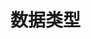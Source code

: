 
# 数据类型
<!-- 
MySQL中的数据类型和schema优化 
https://mp.weixin.qq.com/s/wSwXvsMykZYZhROOXOON2w
选择合适的数据类型
https://mp.weixin.qq.com/s/IsZjLI7QAB6t7H7NyGscGg
-->

 